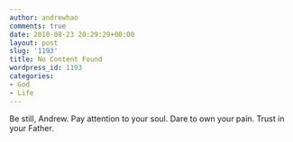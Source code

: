 ```yaml
---
author: andrewhao
comments: true
date: 2010-08-23 20:29:29+00:00
layout: post
slug: '1193'
title: No Content Found
wordpress_id: 1193
categories:
- God
- Life
---
```


Be still, Andrew. 
Pay attention to your soul. 
Dare to own your pain.
Trust in your Father. 
